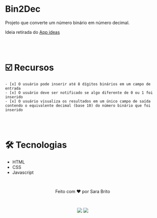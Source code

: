 <h1>Bin2Dec</h1>

Projeto que converte um número binário em número decimal.
<p>Ideia retirada do <a href="https://github.com/florinpop17/app-ideas"  target="_blank">App ideas</a></p>

<br><br>

<h1>☑️ Recursos</h1>
    
    - [x] O usuário pode inserir até 8 dígitos binários em um campo de entrada
    - [x] O usuário deve ser notificado se algo diferente de 0 ou 1 foi inserido 
    - [x] O usuário visualiza os resultados em um único campo de saída contendo o equivalente decimal (base 10) do número binário que foi inserido
    
    
<br><br>

<h1>🛠️ Tecnologias</h1>
    <ul>
        <li>HTML</li>
        <li>CSS</li>
        <li>Javascript</li>
    </ul>

<br>

<p align="center">Feito com ❤️ por Sara Brito</p>

<br>

<div align="center">
 
  <a href="https://www.linkedin.com/in/sara-brito-49312a211/" target="_blank" ><img src="https://img.shields.io/badge/LinkedIn-0077B5?style=for-the-badge&logo=linkedin&logoColor=white" target="_blank"></a>
  <a href="https://www.instagram.com/sara_bds_/" target="_blank" ><img src="https://img.shields.io/badge/Instagram-E4405F?style=for-the-badge&logo=instagram&logoColor=white"></a>
</div>
